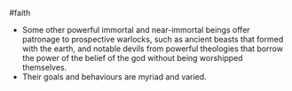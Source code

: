 #faith
* Some other powerful immortal and near-immortal beings offer patronage to prospective warlocks, such as ancient beasts that formed with the earth, and notable devils from powerful theologies that borrow the power of the belief of the god without being worshipped themselves.
* Their goals and behaviours are myriad and varied.
